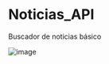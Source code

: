﻿# Noticias_API

Buscador de noticias básico

![image](https://user-images.githubusercontent.com/42678932/187789379-c2e229e5-850f-4b6e-b632-76de830e8d27.png)
